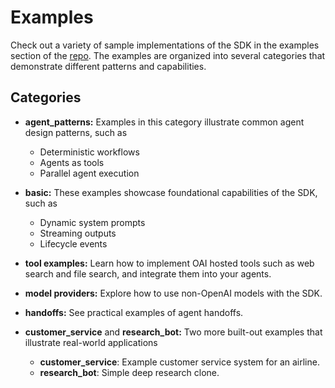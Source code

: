 # Examples

Check out a variety of sample implementations of the SDK in the examples section of the [repo](https://github.com/openai/openai-agents-python/tree/main/examples). The examples are organized into several categories that demonstrate different patterns and capabilities.


## Categories

- **agent_patterns:**
  Examples in this category illustrate common agent design patterns, such as
  
    - Deterministic workflows
    - Agents as tools
    - Parallel agent execution

- **basic:**
  These examples showcase foundational capabilities of the SDK, such as
  
    - Dynamic system prompts
    - Streaming outputs
    - Lifecycle events

- **tool examples:**
  Learn how to implement OAI hosted tools such as web search and file search,
   and integrate them into your agents.

- **model providers:**
  Explore how to use non-OpenAI models with the SDK.

- **handoffs:**
  See practical examples of agent handoffs.

- **customer_service** and **research_bot:**
  Two more built-out examples that illustrate real-world applications
  
    - **customer_service**: Example customer service system for an airline.
    - **research_bot**: Simple deep research clone.
